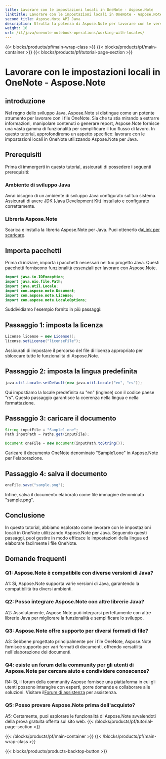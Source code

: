 ```yaml
---
title: Lavorare con le impostazioni locali in OneNote - Aspose.Note
linktitle: Lavorare con le impostazioni locali in OneNote - Aspose.Note
second_title: Aspose.Note API Java
description: Sfrutta la potenza di Aspose.Note per lavorare con le versioni locali di OneNote! Estrai, manipola e genera report personalizzati per lingue e regioni diverse. #OneNote #Java #Aspose
weight: 10
url: /it/java/onenote-notebook-operations/working-with-locales/
---
```


{{< blocks/products/pf/main-wrap-class >}}
{{< blocks/products/pf/main-container >}}
{{< blocks/products/pf/tutorial-page-section >}}

# Lavorare con le impostazioni locali in OneNote - Aspose.Note

## introduzione

Nel regno dello sviluppo Java, Aspose.Note si distingue come un potente strumento per lavorare con i file OneNote. Sia che tu stia mirando a estrarre informazioni, manipolare contenuti o generare report, Aspose.Note fornisce una vasta gamma di funzionalità per semplificare il tuo flusso di lavoro. In questo tutorial, approfondiremo un aspetto specifico: lavorare con le impostazioni locali in OneNote utilizzando Aspose.Note per Java.

## Prerequisiti

Prima di immergerti in questo tutorial, assicurati di possedere i seguenti prerequisiti:

### Ambiente di sviluppo Java

Avrai bisogno di un ambiente di sviluppo Java configurato sul tuo sistema. Assicurati di avere JDK (Java Development Kit) installato e configurato correttamente.

### Libreria Aspose.Note

 Scarica e installa la libreria Aspose.Note per Java. Puoi ottenerlo da[Link per scaricare](https://releases.aspose.com/note/java/).

## Importa pacchetti

Prima di iniziare, importa i pacchetti necessari nel tuo progetto Java. Questi pacchetti forniscono funzionalità essenziali per lavorare con Aspose.Note.

```java
import java.io.IOException;
import java.nio.file.Path;
import java.util.Locale;
import com.aspose.note.Document;
import com.aspose.note.License;
import com.aspose.note.LocaleOptions;
```

Suddividiamo l'esempio fornito in più passaggi:

## Passaggio 1: imposta la licenza

```java
License license = new License();
license.setLicense("licenseFile");
```

Assicurati di impostare il percorso del file di licenza appropriato per sbloccare tutte le funzionalità di Aspose.Note.

## Passaggio 2: imposta la lingua predefinita

```java
java.util.Locale.setDefault(new java.util.Locale("en", "rs"));
```

Qui impostiamo la locale predefinita su "en" (inglese) con il codice paese "rs". Questo passaggio garantisce la coerenza nella lingua e nella formattazione.

## Passaggio 3: caricare il documento

```java
String inputFile = "Sample1.one";
Path inputPath = Paths.get(inputFile);

Document oneFile = new Document(inputPath.toString());
```

Caricare il documento OneNote denominato "Sample1.one" in Aspose.Note per l'elaborazione.

## Passaggio 4: salva il documento

```java
oneFile.save("sample.png");
```

Infine, salva il documento elaborato come file immagine denominato "sample.png".

## Conclusione

In questo tutorial, abbiamo esplorato come lavorare con le impostazioni locali in OneNote utilizzando Aspose.Note per Java. Seguendo questi passaggi, puoi gestire in modo efficace le impostazioni della lingua ed elaborare facilmente i file OneNote.

## Domande frequenti

### Q1: Aspose.Note è compatibile con diverse versioni di Java?

A1: Sì, Aspose.Note supporta varie versioni di Java, garantendo la compatibilità tra diversi ambienti.

### Q2: Posso integrare Aspose.Note con altre librerie Java?

A2: Assolutamente, Aspose.Note può integrarsi perfettamente con altre librerie Java per migliorare la funzionalità e semplificare lo sviluppo.

### Q3: Aspose.Note offre supporto per diversi formati di file?

A3: Sebbene progettato principalmente per i file OneNote, Aspose.Note fornisce supporto per vari formati di documenti, offrendo versatilità nell'elaborazione dei documenti.

### Q4: esiste un forum della community per gli utenti di Aspose.Note per cercare aiuto e condividere conoscenze?

 R4: Sì, il forum della community Aspose fornisce una piattaforma in cui gli utenti possono interagire con esperti, porre domande e collaborare alle soluzioni. Visitare il[Forum di assistenza](https://forum.aspose.com/c/note/28) per assistenza.

### Q5: Posso provare Aspose.Note prima dell'acquisto?

A5: Certamente, puoi esplorare le funzionalità di Aspose.Note avvalendoti della prova gratuita offerta sul sito web.
{{< /blocks/products/pf/tutorial-page-section >}}

{{< /blocks/products/pf/main-container >}}
{{< /blocks/products/pf/main-wrap-class >}}

{{< blocks/products/products-backtop-button >}}
